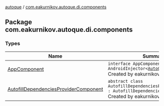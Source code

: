 [autoque](../index.md) / [com.eakurnikov.autoque.di.components](./index.md)

## Package com.eakurnikov.autoque.di.components

### Types

| Name | Summary |
|---|---|
| [AppComponent](-app-component/index.md) | `interface AppComponent : AndroidInjector<`[`AutoQueApp`](../com.eakurnikov.autoque.domain.app/-auto-que-app/index.md)`>`<br>Created by eakurnikov on 2019-09-15 |
| [AutofillDependenciesProviderComponent](-autofill-dependencies-provider-component/index.md) | `abstract class AutofillDependenciesProviderComponent : AutofillDependenciesProvider`<br>Created by eakurnikov on 2019-09-15 |

